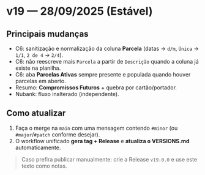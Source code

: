 # v19 — 28/09/2025 (Estável)

## Principais mudanças
- C6: sanitização e normalização da coluna **Parcela** (datas → `d/m`, `Única` → `1/1`, `2 de 4` → `2/4`).
- C6: não reescreve mais `Parcela` a partir de `Descrição` quando a coluna já existe na planilha.
- C6: aba **Parcelas Ativas** sempre presente e populada quando houver parcelas em aberto.
- Resumo: **Compromissos Futuros** + quebra por cartão/portador.
- Nubank: fluxo inalterado (independente).

## Como atualizar
1. Faça o merge na `main` com uma mensagem contendo `#minor` (ou `#major`/`#patch` conforme desejar).  
2. O workflow unificado **gera tag + Release** e **atualiza o VERSIONS.md** automaticamente.

> Caso prefira publicar manualmente: crie a Release `v19.0.0` e use este texto como notas.
